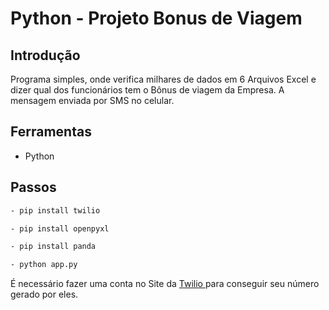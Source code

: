 # Python - Projeto Bonus de Viagem



## Introdução

Programa simples, onde verifica milhares de dados em 6 Arquivos Excel e dizer qual dos funcionários tem o Bônus de viagem da Empresa. A mensagem enviada por SMS no celular.



## Ferramentas

- Python

## Passos
```bash
- pip install twilio
```
```bash
- pip install openpyxl
```
```bash
- pip install panda
```
```bash
- python app.py
```


É necessário fazer uma conta no Site da [Twilio ](https://www.twilio.com/) para conseguir seu número gerado por eles.
